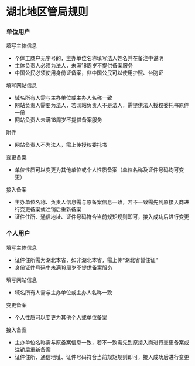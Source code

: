 # 湖北地区管局规则

### 单位用户

填写主体信息

* 个体工商户无字号的，主办单位名称填写法人姓名并在备注中说明
* 主体负责人必须为法人，未满18周岁不提供备案服务
* 中国公民必须使用身份证备案，非中国公民可以使用护照、台胞证

填写网站信息

* 域名所有人需与主办单位或主办人名称一致
* 网站负责人需要为法人，若网站负责人不是法人，需提供法人授权委托书原件一份
* 网站负责人未满18周岁不提供备案服务

附件
* 网站负责人不为法人，需上传授权委托书

变更备案

* 单位性质可以变更为其他单位或个人性质备案（单位名称及证件号码均可变更）

接入备案

* 主办单位名称、负责人信息需与原备案信息一致，若不一致需先到原接入商进行变更备案或注销后重新备案
* 证件住所、通信地址、证件号码符合当前规矩规则即可，接入成功后进行变更

### 个人用户

填写主体信息

* 证件住所需为湖北本省，如非湖北本省，需上传“湖北省暂住证”
* 身份证件号码中未满18周岁不提供备案服务

填写网站信息

* 域名所有人需与主办单位或主办人名称一致

变更备案

* 个人性质可以变更为其他个人或单位备案
 
接入备案

* 主办单位名称需与原备案信息一致，若不一致需先到原接入商进行变更备案或注销后重新备案
* 证件住所、通信地址、证件号码符合当前规矩规则即可，接入成功后进行变更


